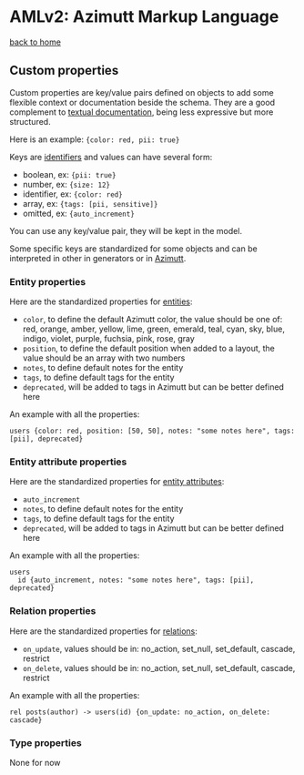 # AMLv2: Azimutt Markup Language

[back to home](./README.md)


## Custom properties

Custom properties are key/value pairs defined on objects to add some flexible context or documentation beside the schema.
They are a good complement to [textual documentation](./documentation.md), being less expressive but more structured.

Here is an example: `{color: red, pii: true}`

Keys are [identifiers](./identifier.md) and values can have several form:

- boolean, ex: `{pii: true}`
- number, ex: `{size: 12}`
- identifier, ex: `{color: red}`
- array, ex: `{tags: [pii, sensitive]}`
- omitted, ex: `{auto_increment}`

You can use any key/value pair, they will be kept in the model.

Some specific keys are standardized for some objects and can be interpreted in other in generators or in [Azimutt](https://azimutt.app).


### Entity properties

Here are the standardized properties for [entities](./entity.md):

- `color`, to define the default Azimutt color, the value should be one of: red, orange, amber, yellow, lime, green, emerald, teal, cyan, sky, blue, indigo, violet, purple, fuchsia, pink, rose, gray
- `position`, to define the default position when added to a layout, the value should be an array with two numbers
- `notes`, to define default notes for the entity
- `tags`, to define default tags for the entity
- `deprecated`, will be added to tags in Azimutt but can be better defined here

An example with all the properties:

```aml
users {color: red, position: [50, 50], notes: "some notes here", tags: [pii], deprecated}
```


### Entity attribute properties

Here are the standardized properties for [entity attributes](./entity.md#attribute):

- `auto_increment`
- `notes`, to define default notes for the entity
- `tags`, to define default tags for the entity
- `deprecated`, will be added to tags in Azimutt but can be better defined here

An example with all the properties:

```aml
users
  id {auto_increment, notes: "some notes here", tags: [pii], deprecated}
```


### Relation properties

Here are the standardized properties for [relations](./relation.md):

- `on_update`, values should be in: no_action, set_null, set_default, cascade, restrict
- `on_delete`, values should be in: no_action, set_null, set_default, cascade, restrict

An example with all the properties:

```aml
rel posts(author) -> users(id) {on_update: no_action, on_delete: cascade}
```


### Type properties

None for now

